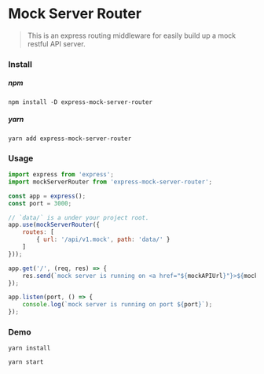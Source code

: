 # Mock Server Router

> This is an express routing middleware for easily build up a mock restful API server.

### Install
##### npm
```
npm install -D express-mock-server-router
```
##### yarn
```
yarn add express-mock-server-router
```

### Usage
```javascript
import express from 'express';
import mockServerRouter from 'express-mock-server-router';

const app = express();
const port = 3000;

// `data/` is a under your project root. 
app.use(mockServerRouter({
    routes: [
        { url: '/api/v1.mock', path: 'data/' }
    ]
}));

app.get('/', (req, res) => {
    res.send(`mock server is running on <a href="${mockAPIUrl}"}>${mockAPIUrl}</a>`);
});

app.listen(port, () => {
    console.log(`mock server is running on port ${port}`);
});

```
### Demo
```
yarn install

yarn start
```
